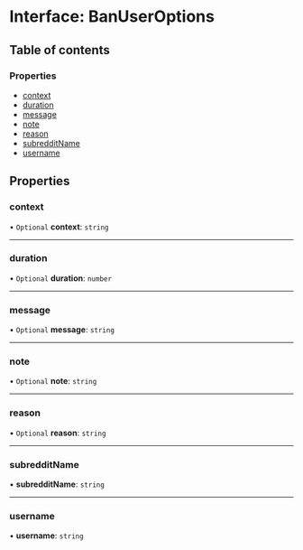 # Interface: BanUserOptions

## Table of contents

### Properties

- [context](BanUserOptions.md#context)
- [duration](BanUserOptions.md#duration)
- [message](BanUserOptions.md#message)
- [note](BanUserOptions.md#note)
- [reason](BanUserOptions.md#reason)
- [subredditName](BanUserOptions.md#subredditname)
- [username](BanUserOptions.md#username)

## Properties

### context

• `Optional` **context**: `string`

---

### duration

• `Optional` **duration**: `number`

---

### message

• `Optional` **message**: `string`

---

### note

• `Optional` **note**: `string`

---

### reason

• `Optional` **reason**: `string`

---

### subredditName

• **subredditName**: `string`

---

### username

• **username**: `string`
